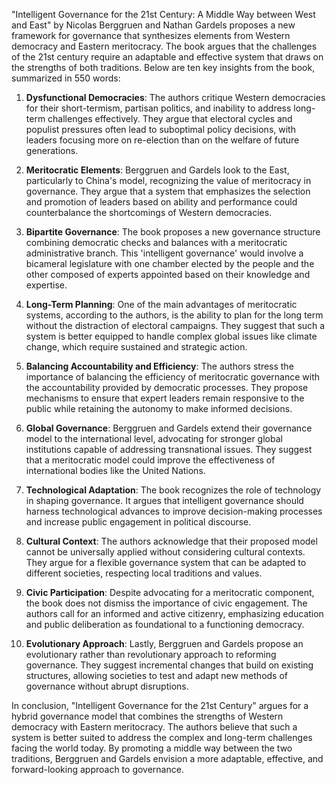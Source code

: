 "Intelligent Governance for the 21st Century: A Middle Way between West and East" by Nicolas Berggruen and Nathan Gardels proposes a new framework for governance that synthesizes elements from Western democracy and Eastern meritocracy. The book argues that the challenges of the 21st century require an adaptable and effective system that draws on the strengths of both traditions. Below are ten key insights from the book, summarized in 550 words:

1. **Dysfunctional Democracies**: The authors critique Western democracies for their short-termism, partisan politics, and inability to address long-term challenges effectively. They argue that electoral cycles and populist pressures often lead to suboptimal policy decisions, with leaders focusing more on re-election than on the welfare of future generations.

2. **Meritocratic Elements**: Berggruen and Gardels look to the East, particularly to China's model, recognizing the value of meritocracy in governance. They argue that a system that emphasizes the selection and promotion of leaders based on ability and performance could counterbalance the shortcomings of Western democracies.

3. **Bipartite Governance**: The book proposes a new governance structure combining democratic checks and balances with a meritocratic administrative branch. This 'intelligent governance' would involve a bicameral legislature with one chamber elected by the people and the other composed of experts appointed based on their knowledge and expertise.

4. **Long-Term Planning**: One of the main advantages of meritocratic systems, according to the authors, is the ability to plan for the long term without the distraction of electoral campaigns. They suggest that such a system is better equipped to handle complex global issues like climate change, which require sustained and strategic action.

5. **Balancing Accountability and Efficiency**: The authors stress the importance of balancing the efficiency of meritocratic governance with the accountability provided by democratic processes. They propose mechanisms to ensure that expert leaders remain responsive to the public while retaining the autonomy to make informed decisions.

6. **Global Governance**: Berggruen and Gardels extend their governance model to the international level, advocating for stronger global institutions capable of addressing transnational issues. They suggest that a meritocratic model could improve the effectiveness of international bodies like the United Nations.

7. **Technological Adaptation**: The book recognizes the role of technology in shaping governance. It argues that intelligent governance should harness technological advances to improve decision-making processes and increase public engagement in political discourse.

8. **Cultural Context**: The authors acknowledge that their proposed model cannot be universally applied without considering cultural contexts. They argue for a flexible governance system that can be adapted to different societies, respecting local traditions and values.

9. **Civic Participation**: Despite advocating for a meritocratic component, the book does not dismiss the importance of civic engagement. The authors call for an informed and active citizenry, emphasizing education and public deliberation as foundational to a functioning democracy.

10. **Evolutionary Approach**: Lastly, Berggruen and Gardels propose an evolutionary rather than revolutionary approach to reforming governance. They suggest incremental changes that build on existing structures, allowing societies to test and adapt new methods of governance without abrupt disruptions.

In conclusion, "Intelligent Governance for the 21st Century" argues for a hybrid governance model that combines the strengths of Western democracy with Eastern meritocracy. The authors believe that such a system is better suited to address the complex and long-term challenges facing the world today. By promoting a middle way between the two traditions, Berggruen and Gardels envision a more adaptable, effective, and forward-looking approach to governance.
